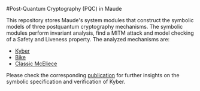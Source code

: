 #Post-Quantum Cryptography (PQC) in Maude

This repository stores Maude's system modules that construct the symbolic models of three postquantum cryptography mechanisms. The symbolic modules perform invariant analysis, find a MITM attack and model checking of a Safety and Liveness property. The analyzed mechanisms are:

- [Kyber](https://pq-crystals.org/kyber/)
- [Bike](https://bikesuite.org/)
- [Classic McEliece](https://classic.mceliece.org/)

Please check the corresponding [publication](https://ceur-ws.org/Vol-3280/paper3.pdf) for further insights on the symbolic specification and verification of Kyber.

